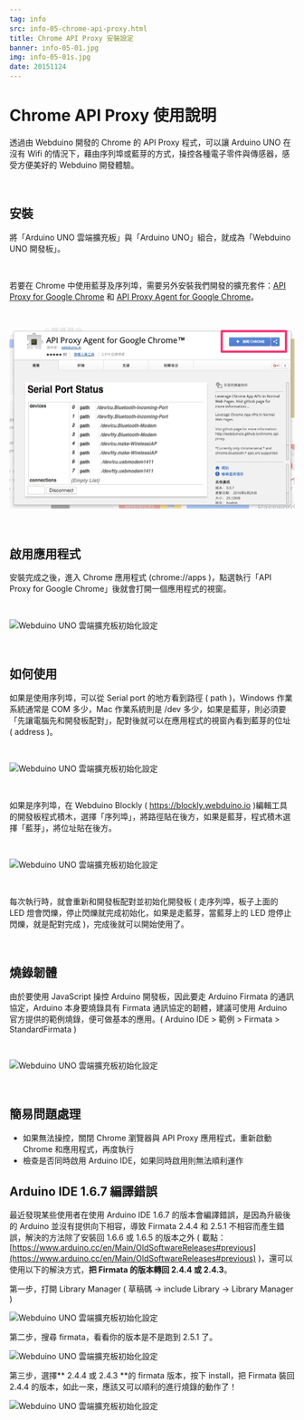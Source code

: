 ```yaml
---
tag: info
src: info-05-chrome-api-proxy.html
title: Chrome API Proxy 安裝設定
banner: info-05-01.jpg
img: info-05-01s.jpg
date: 20151124
---
```


<!-- @@master  = ../../_layout.html-->

<!-- @@block  =  meta-->

<title>Chrome API Proxy 安裝設定 :::: Webduino = Web × Arduino</title>

<meta name="description" content="透過由 Webduino 開發的 Chrome 的 API Proxy 程式，可以讓 Arduino UNO 在沒有 Wifi 的情況下，藉由序列埠或藍芽的方式，操控各種電子零件與傳感器，感受方便美好的 Webduino 開發體驗。">

<meta itemprop="description" content="透過由 Webduino 開發的 Chrome 的 API Proxy 程式，可以讓 Arduino UNO 在沒有 Wifi 的情況下，藉由序列埠或藍芽的方式，操控各種電子零件與傳感器，感受方便美好的 Webduino 開發體驗。">

<meta property="og:description" content="透過由 Webduino 開發的 Chrome 的 API Proxy 程式，可以讓 Arduino UNO 在沒有 Wifi 的情況下，藉由序列埠或藍芽的方式，操控各種電子零件與傳感器，感受方便美好的 Webduino 開發體驗。">

<link rel="canonical" href="https://tutorials.webduino.io/zh-tw/docs/basic/setting/chrome-api-proxy.html">

<meta property="og:title" content="Chrome API Proxy 安裝設定" >

<meta property="og:url" content="https://webduino.io/tutorials/info-05-chrome-api-proxy.html">

<meta property="og:image" content="https://webduino.io/img/tutorials/info-05-01s.jpg">

<meta itemprop="image" content="https://webduino.io/img/tutorials/info-05-01s.jpg">

<include src="../_include-tutorials.html"></include>

<!-- @@close-->

<!-- @@block  =  preAndNext-->

<include src="../_include-tutorials-content.html"></include>

<!-- @@close-->



<!-- @@block  =  tutorials-->
# Chrome API Proxy 使用說明

透過由 Webduino 開發的 Chrome 的 API Proxy 程式，可以讓 Arduino UNO 在沒有 Wifi 的情況下，藉由序列埠或藍芽的方式，操控各種電子零件與傳感器，感受方便美好的 Webduino 開發體驗。

<br>

## 安裝

將「Arduino UNO 雲端擴充板」與「Arduino UNO」組合，就成為「Webduino UNO 開發板」。

<br>

若要在 Chrome 中使用藍芽及序列埠，需要另外安裝我們開發的擴充套件：[API Proxy for Google Chrome](https://chrome.google.com/webstore/detail/api-proxy-for-google-chro/pddlkidaibpbhpkfbhkbeolbagpmkhhn?hl=zh-TW) 和 [API Proxy Agent for Google Chrome](https://chrome.google.com/webstore/detail/api-proxy-agent-for-googl/kdhdgaemffmpfmceolgbfpnfiafbjdkp?hl=zh-TW)。

<br>

![Webduino UNO 雲端擴充板初始化設定](../img/tutorials/info-05-03.jpg)

<br>

## 啟用應用程式

安裝完成之後，進入 Chrome 應用程式 (chrome://apps )，點選執行「API Proxy for Google Chrome」後就會打開一個應用程式的視窗。

<br>

![Webduino UNO 雲端擴充板初始化設定](../img/tutorials/info-05-05.jpg)

<br>

## 如何使用

如果是使用序列埠，可以從 Serial port 的地方看到路徑 ( path )，Windows 作業系統通常是 COM 多少，Mac 作業系統則是 /dev 多少，如果是藍芽，則必須要「先讓電腦先和開發板配對」，配對後就可以在應用程式的視窗內看到藍芽的位址 ( address )。

<br>

![Webduino UNO 雲端擴充板初始化設定](../img/tutorials/info-05-06.jpg)

<br>

如果是序列埠，在 Webduino Blockly ( https://blockly.webduino.io )編輯工具的開發板程式積木，選擇「序列埠」，將路徑貼在後方，如果是藍芽，程式積木選擇「藍芽」，將位址貼在後方。

<br>

![Webduino UNO 雲端擴充板初始化設定](../img/tutorials/info-05-07.jpg)

<br>

每次執行時，就會重新和開發板配對並初始化開發板 ( 走序列埠，板子上面的 LED 燈會閃爍，停止閃爍就完成初始化，如果是走藍芽，當藍芽上的 LED 燈停止閃爍，就是配對完成 )，完成後就可以開始使用了。

<br>

## 燒錄韌體

由於要使用 JavaScript 操控 Arduino 開發板，因此要走 Arduino Firmata 的通訊協定，Arduino 本身要燒錄具有 Firmata 通訊協定的韌體，建議可使用 Arduino 官方提供的範例燒錄，便可做基本的應用。( Arduino IDE > 範例 > Firmata > StandardFirmata )

<br>

![Webduino UNO 雲端擴充板初始化設定](../img/tutorials/info-05-08.jpg)

<br>

## 簡易問題處理

- 如果無法操控，關閉 Chrome 瀏覽器與 API Proxy 應用程式，重新啟動 Chrome 和應用程式，再度執行
- 檢查是否同時啟用 Arduino IDE，如果同時啟用則無法順利運作

## Arduino IDE 1.6.7 編譯錯誤

最近發現某些使用者在使用 Arduino IDE 1.6.7 的版本會編譯錯誤，是因為升級後的 Arduino 並沒有提供向下相容，導致 Firmata 2.4.4 和 2.5.1 不相容而產生錯誤，解決的方法除了安裝回 1.6.6 或 1.6.5 的版本之外 ( 載點：[https://www.arduino.cc/en/Main/OldSoftwareReleases#previous](https://www.arduino.cc/en/Main/OldSoftwareReleases#previous) )，還可以使用以下的解決方式，**把 Firmata 的版本轉回 2.4.4 或 2.4.3**。

第一步，打開 Library Manager ( 草稿碼 -> include Library -> Library Manager )

![Webduino UNO 雲端擴充板初始化設定](../img/tutorials/info-07-10.jpg)

第二步，搜尋 firmata，看看你的版本是不是跑到 2.5.1 了。

![Webduino UNO 雲端擴充板初始化設定](../img/tutorials/info-07-12.jpg)

第三步，選擇** 2.4.4 或 2.4.3 **的 firmata 版本，按下 install，把 Firmata 裝回 2.4.4 的版本，如此一來，應該又可以順利的進行燒錄的動作了！

![Webduino UNO 雲端擴充板初始化設定](../img/tutorials/info-07-13.jpg)




<!-- @@close-->